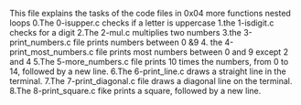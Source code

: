 This file explains the tasks of the code files in 0x04 more functions nested loops
0.The 0-isupper.c checks if a letter is uppercase
1.the 1-isdigit.c checks for a digit
2.The 2-mul.c multiplies two numbers
3.the 3-print_numbers.c file prints numbers between 0 &9
4. the 4-print_most_numbers.c file prints most numbers between 0 and 9 except 2 and 4
5.The 5-more_numbers.c file prints 10 times the numbers, from 0 to 14, followed by a new line.
6.The 6-print_line.c draws a straight line in the terminal.
7.The 7-print_diagonal.c file draws a diagonal line on the terminal.
8.The 8-print_square.c fike prints a square, followed by a new line.
